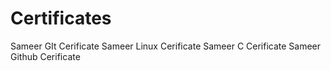 # Certificates
Sameer GIt Cerificate
Sameer Linux Cerificate
Sameer C Cerificate
Sameer Github Cerificate
